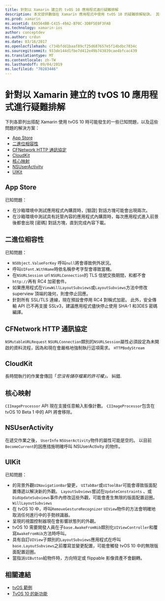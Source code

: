 ```yaml
---
title: 針對以 Xamarin 建立的 tvOS 10 應用程式進行疑難排解
description: 本文提供數個在 Xamarin 應用程式中使用 tvOS 10 的疑難排解秘訣。 其中描述與 App Store、二進位相容性、CFNetwork HttpProtocol、CloudKit、Core Image、NSUserActivity 和 UIKit 相關的問題。
ms.prod: xamarin
ms.assetid: EA5564BB-C415-49A2-B70C-3DBF5E0F3FAB
ms.technology: xamarin-ios
author: conceptdev
ms.author: crdun
ms.date: 03/16/2017
ms.openlocfilehash: c734bfdd1baaf89cf25d687657e5f14bdbc7834c
ms.sourcegitcommit: 933de144d1fbe7d412e49b743839cae4bfcac439
ms.translationtype: MT
ms.contentlocale: zh-TW
ms.lasthandoff: 09/04/2019
ms.locfileid: "70283446"
---
```

# <a name="troubleshooting-tvos-10-apps-built-with-xamarin"></a>針對以 Xamarin 建立的 tvOS 10 應用程式進行疑難排解

下列各節列出搭配 Xamarin 使用 tvOS 10 時可能發生的一些已知問題，以及這些問題的解決方案：

- [App Store](#App-Store)
- [二進位相容性](#Binary-Compatibility)
- [CFNetwork HTTP 通訊協定](#CFNetwork-HTTP-Protocol)
- [CloudKit](#CloudKit)
- [核心映射](#CoreImage)
- [NSUserActivity](#NSUserActivity)
- [UIKit](#UIKit)

<a name="App-Store" />

## <a name="app-store"></a>App Store

已知問題：

- 在沙箱環境中測試應用程式內購買時，[驗證] 對話方塊可能會出現兩次。
- 在沙箱環境中測試具有託管內容的應用程式內購買時，每次應用程式進入前景後都會出現 [密碼] 對話方塊，直到完成內容下載。

<a name="Binary-Compatibility" />

## <a name="binary-compatibility"></a>二進位相容性

已知問題：

- `NSObject.ValueForKey` 呼叫`null`將會導致例外狀況。
- 呼叫`UIFont.WithName`時依名稱參考字型會導致當機。
- 在`NSURLSession` url `NSURLConnection`的 TLS 信號交換期間，和都不會`http://`再有 RC4 加密套件。
- 如果應用程式在`ViewWillLayoutSubviews`或`LayoutSubviews`方法中修改 superview 頂端的幾何，則會停止回應。
- 針對所有 SSL/TLS 連線，現在預設會停用 RC4 對稱式加密。 此外，安全傳輸 API 已不再支援 SSLv3，建議應用程式儘快停止使用 SHA-1 和3DES 密碼編譯。

<a name="CFNetwork-HTTP-Protocol" />

## <a name="cfnetwork-http-protocol"></a>CFNetwork HTTP 通訊協定

`NSMutableURLRequest` `NSURLConnection`類別的`NSURLSession`屬性必須設定為未開啟的資料流程，因為和現在會嚴格地強制執行這項需求。 `HTTPBodyStream`

<a name="CloudKit" />

## <a name="cloudkit"></a>CloudKit

長時間執行的作業會傳回「_您沒有儲存檔案的許可權」。_ 糾錯.

<a name="CoreImage" />

## <a name="core-image"></a>核心映射

`CIImageProcessor` API 現在支援任意輸入影像計數。 `CIImageProcessor`包含在 tvOS 10 Beta 1 中的 API 將會移除。

<a name="NSUserActivity" />

## <a name="nsuseractivity"></a>NSUserActivity

在遞交作業之後， `UserInfo` `NSUserActivity`物件的屬性可能是空的。 以目前`BecomeCurrent`的因應措施明確呼叫 NSUserActivity 的物件。

<a name="UIKit" />

## <a name="uikit"></a>UIKit

已知問題：

- 的背景外觀`UINavigationBar`變更， `UITabBar`或`UIToolBar`可能會導致版面配置傳遞以解決新的外觀。 `LayoutSubviews`嘗試在`UpdateConstraints` 、或`DidUpdateSubviews`事件內修改這些外觀，可能會產生無限的版面配置迴圈。 `WillLayoutSubviews`
- 在 tvOS 10 中，呼叫`RemoveGestureRecognizer` `UIView`物件的方法會明確地取消任何進行中的手勢辨識器。
- 呈現的視圖控制器現在會影響狀態列的外觀。
- tvOS 10 需要開發人員在子`base.AwakeFromNib`類別化`UIViewController`和覆寫`AwakeFromNib`方法時呼叫。
- 具有自訂`UIView`子類別的`LayoutSubviews`應用程式在呼叫`base.LayoutSubviews`之前覆寫並變更配置，可能會觸發 tvOS 10 中的無限版面配置迴圈。
- 當指派`UIButton`給物件時，方向特定或 flippable 影像資產不會翻轉。

## <a name="related-links"></a>相關連結

- [tvOS 範例](https://docs.microsoft.com/samples/browse/?products=xamarin&term=Xamarin.iOS+tvOS)
- [TvOS 10 的新功能](https://developer.apple.com/library/prerelease/content/releasenotes/General/WhatsNewinTVOS/Articles/tvOS10.html#//apple_ref/doc/uid/TP40017259-SW1)
